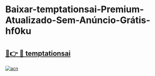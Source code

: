 # Baixar-temptationsai-Premium-Atualizado-Sem-Anúncio-Grátis-hf0ku

# <h2><a href="https://jo59rp.esa.edu.pl?src=temptationsai&ref=hf0ku">🔗👉 🔴 temptationsai</a></h2>

[![acn](https://github.com/user-attachments/assets/0f9c940e-d8b0-45ae-aac7-cd30a18b3e1c)](https://jo59rp.esa.edu.pl?src=temptationsai&ref=hf0ku)

